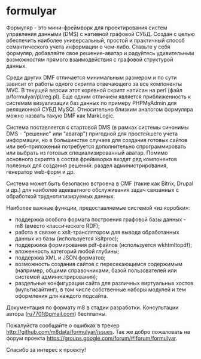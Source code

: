 # formulyar
Формуляр - это мини-фреймворк для проектирования систем управления данными (DMS) с нативной графовой СУБД. 
Создан с целью обеспечить наиболее универсальный, простой и практичный способ семантического учета информации о чем-либо. Ставьте у себя формуляр, добавляйте свое решение-аватар и радуйтесь удивительным возможностям прямого взаимодействия с графовой структурой данных.

Среди других DMF отличается минимальным размером и по сути зависит от работы одного скрипта отвечающего за все компоненты MVC. В текущей версии этот коревной скрипт написан на perl (файл p/formulyar/pl/reg.pl). Еще одним отличием является приближенность к системам визуализации баз данных по примеру PHPMyAdmin для реляционной СУБД MySQl. Относительно близким аналогом формуляра можно назвать такую DMF как MarkLogic.

Система поставляется с стартовой DMS (в рамках системы синонимы DMS - "решение" или "аватар") пригодной для простейшего учета информации, но в большинстве случаев для создания готовых сайтов или веб-приложений потребуется дополнительно спрограммировать или выбрать из готовых специализированный аватар. Помимо основного скрипта в состав фреймворка входят ряд компонентов полезных для создания решений: раздел администрирования, генератор web-форм и др.

Система может быть безопасно встроена в CMF (такие как Bitrix, Drupal и др.) для наиболее адекватного обслуживания задач связанных с обработкой труднотипизируемых данных. 

Наиболее важные функции, предоставляемые системой «из коробки»:
- поддержка особого формата построения графовой базы данных - m8 (вместо классического RDF);
- работа в связке с xslt-транслятором для вывода обработанных данных из базы (используется xsltproc);
- поддержика формирования pdf-файлов (используется wkhtmltopdf);
- вложенность категорий любой глубины;
- поддержка XML и JSON форматов;
- возможность создания сайтов с пересекающимся содержимым (например, общими справочниками, базой пользователей или системой администрирования);
- раздельные конфигурации сайта для различных виртуальных хостов (мультисайтинг), в том числе собственные наборы модулей и тем оформления для каждого подсайта.

Документация по формату m8 в стадии разработки. Консультации автора (ru7701@gmail.com) бесплатны.

Пожалуйста сообщайте о ошибках в трекер http://github.com/m8data/formulyar/issues. Так же добро пожаловать на форум проекта https://groups.google.com/forum/#!forum/formulyar. 

Спасибо за интерес к проекту!